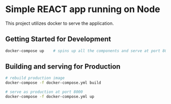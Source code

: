 # Simple REACT app running on Node

This project utilizes docker to serve the application.

## Getting Started for Development
```bash
docker-compose up    # spins up all the components and serve at port 8080
```

## Building and serving for Production
```bash
# rebuild production image
docker-compose -f docker-compose.yml build

# serve as production at port 8000
docker-compose -f docker-compose.yml up
```
